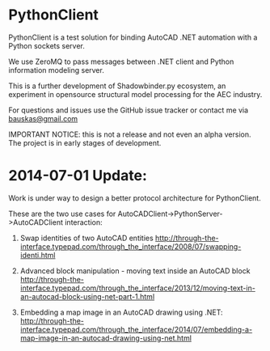 PythonClient
============

PythonClient is a test solution for binding AutoCAD .NET automation with a Python sockets server.

We use ZeroMQ to pass messages between .NET client and Python information modeling server.

This is a further development of Shadowbinder.py ecosystem, an experiment in opensource structural model processing for the AEC industry.

For questions and issues use the GitHub issue tracker or contact me via bauskas@gmail.com

IMPORTANT NOTICE: this is not a release and not even an alpha version. The project is in early stages of development.


2014-07-01 Update:
=========

Work is under way to design a better protocol architecture for PythonClient.

These are the two use cases for AutoCADClient->PythonServer->AutoCADClient interaction:

1. Swap identities of two AutoCAD entities http://through-the-interface.typepad.com/through_the_interface/2008/07/swapping-identi.html

2. Advanced block manipulation - moving text inside an AutoCAD block http://through-the-interface.typepad.com/through_the_interface/2013/12/moving-text-in-an-autocad-block-using-net-part-1.html

3. Embedding a map image in an AutoCAD drawing using .NET: http://through-the-interface.typepad.com/through_the_interface/2014/07/embedding-a-map-image-in-an-autocad-drawing-using-net.html
